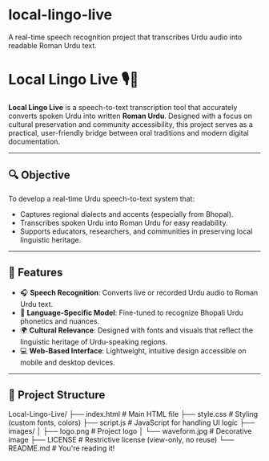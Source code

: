 # local-lingo-live
A real-time speech recognition project that transcribes Urdu audio into readable Roman Urdu text.

# Local Lingo Live 🎙️📜

**Local Lingo Live** is a speech-to-text transcription tool that accurately converts spoken Urdu into written **Roman Urdu**. Designed with a focus on cultural preservation and community accessibility, this project serves as a practical, user-friendly bridge between oral traditions and modern digital documentation.

---

## 🔍 Objective

To develop a real-time Urdu speech-to-text system that:
- Captures regional dialects and accents (especially from Bhopal).
- Transcribes spoken Urdu into Roman Urdu for easy readability.
- Supports educators, researchers, and communities in preserving local linguistic heritage.

---

## 🌟 Features

- 🎧 **Speech Recognition**: Converts live or recorded Urdu audio to Roman Urdu text.
- 🧠 **Language-Specific Model**: Fine-tuned to recognize Bhopali Urdu phonetics and nuances.
- 🌍 **Cultural Relevance**: Designed with fonts and visuals that reflect the linguistic heritage of Urdu-speaking regions.
- 💻 **Web-Based Interface**: Lightweight, intuitive design accessible on mobile and desktop devices.

---

## 📁 Project Structure
Local-Lingo-Live/
├── index.html # Main HTML file
├── style.css # Styling (custom fonts, colors)
├── script.js # JavaScript for handling UI logic
├── images/
│ ├── logo.png # Project logo
│ └── waveform.jpg # Decorative image
├── LICENSE # Restrictive license (view-only, no reuse)
└── README.md # You're reading it!
